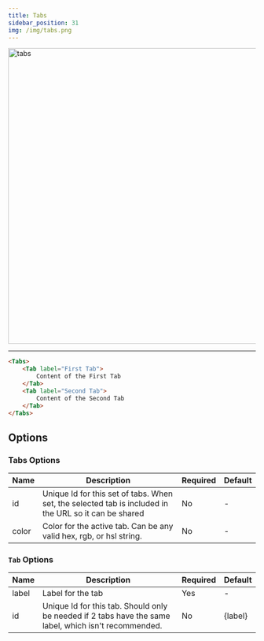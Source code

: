 ```yaml
---
title: Tabs
sidebar_position: 31
img: /img/tabs.png
---
```


<img src="/img/tabs.png" alt="tabs" width="600"/>

<hr/>

```markdown
<Tabs>
    <Tab label="First Tab">
        Content of the First Tab
    </Tab>
    <Tab label="Second Tab">
        Content of the Second Tab
    </Tab>
</Tabs>
```

## Options

### Tabs Options

| Name | Description                                                                                           | Required | Default |
| ---- | ----------------------------------------------------------------------------------------------------- | -------- | ------- |
| id   | Unique Id for this set of tabs. When set, the selected tab is included in the URL so it can be shared | No       | -       |
| color | Color for the active tab. Can be any valid hex, rgb, or hsl string.                                  | No       | -       |

### `Tab` Options

| Name  | Description                                                                                           | Required | Default |
| ----- | ----------------------------------------------------------------------------------------------------- | -------- | ------- |
| label | Label for the tab                                                                                     | Yes      | -       |
| id    | Unique Id for this tab. Should only be needed if 2 tabs have the same label, which isn't recommended. | No       | {label} |
